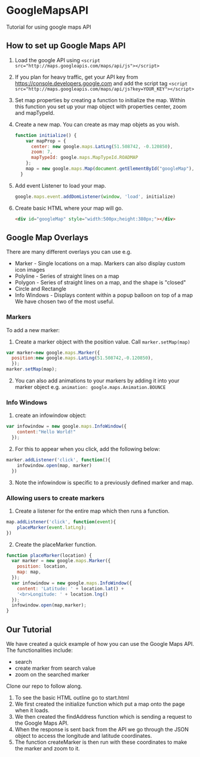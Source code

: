 # GoogleMapsAPI
Tutorial for using google maps API

## How to set up Google Maps API
 1. Load the google API using ```<script src="http://maps.googleapis.com/maps/api/js"></script>```
 2. If you plan for heavy traffic, get your API key from https://console.developers.google.com and add the script tag ```<script src="http://maps.googleapis.com/maps/api/js?key=YOUR_KEY"></script>```
 3. Set map properties by creating a function to initialize the map. Within this function you set up your map object with properties center, zoom and mapTypeId.
 4. Create a new map. You can create as may map objets as you wish. 
 
    ```javascript
    function initialize() {
        var mapProp = {
          center: new google.maps.LatLng(51.508742, -0.120850),
          zoom: 7,
          mapTypeId: google.maps.MapTypeId.ROADMAP
        };
        map = new google.maps.Map(document.getElementById("googleMap"), mapProp);
      }
    ```
 5. Add event Listener to load your map.

    ```javascript
    google.maps.event.addDomListener(window, 'load', initialize)
    ```
    
 6. Create basic HTML where your map will go.

    ```HTML
    <div id="googleMap" style="width:500px;height:380px;"></div>
    ```


## Google Map Overlays
There are many different overlays you can use e.g.
  - Marker - Single locations on a map. Markers can also display custom icon images
  - Polyline - Series of straight lines on a map
  - Polygon - Series of straight lines on a map, and the shape is "closed"
  - Circle and Rectangle
  - Info Windows - Displays content within a popup balloon on top of a map
We have chosen two of the most useful.

### Markers
To add a new marker:

1. Create a marker object with the position value. Call ```marker.setMap(map)```

 ```javascript
 var marker=new google.maps.Marker({
   position:new google.maps.LatLng(51.508742,-0.120850),
   });
 marker.setMap(map);
 ```

2. You can also add animations to your markers by adding it into your marker object e.g. ```animation: google.maps.Animation.BOUNCE```

### Info Windows
1. create an infowindow object:

 ```javascript
 var infowindow = new google.maps.InfoWindow({
     content:"Hello World!"
   });
 ```
 
2. For this to appear when you click, add the following below:

 ```javascript
 marker.addListener('click', function(){
     infowindow.open(map, marker)
   })
 ```
 
3. Note the infowindow is specific to a previously defined marker and map.

### Allowing users to create markers
1. Create a listener for the entire map which then runs a function.

 ```javascript
 map.addListener('click', function(event){
     placeMarker(event.latLng);
 })
 ```
 
2. Create the placeMarker function.

 ```javascript
 function placeMarker(location) {
   var marker = new google.maps.Marker({
     position: location,
     map: map,
   });
   var infowindow = new google.maps.InfoWindow({
     content: 'Latitude: ' + location.lat() +
     '<br>Longitude: ' + location.lng()
   });
   infowindow.open(map,marker);
 }
 ```

## Our Tutorial
We have created a quick example of how you can use the Google Maps API. The functionalities include:
  - search
  - create marker from search value
  - zoom on the searched marker

Clone our repo to follow along.

1. To see the basic HTML outline go to start.html
2. We first created the initialize function which put a map onto the page when it loads.
3. We then created the findAddress function which is sending a request to the Google Maps API.
4. When the response is sent back from the API we go through the JSON object to access the longitude and latitude coordinates.
5. The function createMarker is then run with these coordinates to make the marker and zoom to it.
